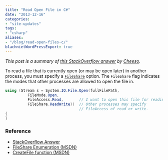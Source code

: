 ```yaml
---
title: "Read Open File in C#"
date: "2013-12-16"
categories:
- "site-updates"
tags:
- "csharp"
aliases:
- "/blog/read-open-files-c/"
blachnietWordPressExport: true
---
```


_This post is a summary of [this StackOverflow answer](http://stackoverflow.com/a/898017/389899) by [Cheeso](http://stackoverflow.com/users/48082/cheeso)._

To read a file that is currently open (or may be open later) in another process, you must specify a [`FileShare`](http://msdn.microsoft.com/en-us/library/system.io.fileshare.aspx) option. The `FileShare` flag indicates the modes that other processes are allowed to open the file in.

```csharp
using (Stream s = System.IO.File.Open(fullFilePath, 
          FileMode.Open, 
          FileAccess.Read,       // I want to open this file for reading only.
          FileShare.ReadWrite))  // Other processes may specify 
                                 // FileAccess of read or write.
{
}
```

### Reference

- [StackOverflow Answer](http://stackoverflow.com/questions/897796/how-do-i-open-an-already-opened-file-with-a-net-streamreader)
- [FileShare Enumeration (MSDN)](http://msdn.microsoft.com/en-us/library/system.io.fileshare.aspx)
- [CreateFile function (MSDN)](http://msdn.microsoft.com/en-us/library/aa363858%28VS.85%29.aspx)

